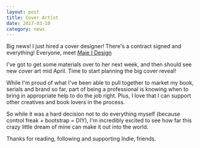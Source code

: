 ```yaml
---
layout: post
title: Cover Artist
date: 2017-03-10
category: news
---
```


Big news! I just hired  a cover designer! There's a contract signed and everything! Everyone, meet [Maie I Design](http://www.maeidesign.com/)

I've got to get some materials over to her next week, and then should see new cover art mid April. Time to start planning the big cover reveal!

While I'm proud of what I've been able to pull together to market my book, serials and brand so far, part of being a professional is knowing when to bring in appropriate help to do the job right. Plus, I love that I can support other creatives and book lovers in the process.

So while it was a hard decision not to do everything myself (because control freak + bootstrap = DIY), I'm incredibly excited to see how far this crazy little dream of mine can make it out into the world.

Thanks for reading, following and supporting Indie, friends.
